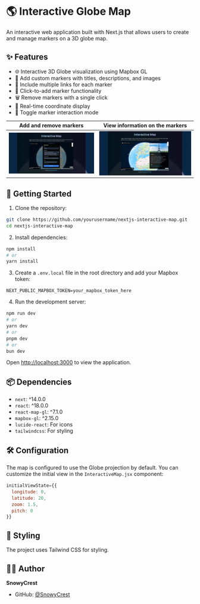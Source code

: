 # 🌎 Interactive Globe Map

An interactive web application built with Next.js that allows users to create and manage markers on a 3D globe map.

## ✨ Features

- 🌐 Interactive 3D Globe visualization using Mapbox GL
- 📍 Add custom markers with titles, descriptions, and images
- 🔗 Include multiple links for each marker
- 🎯 Click-to-add marker functionality
- 🗑️ Remove markers with a single click
- 📍 Real-time coordinate display
- 🔄 Toggle marker interaction mode

| Add and remove markers     | View information on the markers   |
| -------------------------- | --------------------------------- |
| ![Map1](./app/assets/MapShowcase1.png) | ![Map2](./app/assets/MapShowcase2.png)    |

## 🚀 Getting Started

1. Clone the repository:
```bash
git clone https://github.com/yourusername/nextjs-interactive-map.git
cd nextjs-interactive-map
```

2. Install dependencies:
```bash
npm install
# or
yarn install
```

3. Create a `.env.local` file in the root directory and add your Mapbox token:
```env
NEXT_PUBLIC_MAPBOX_TOKEN=your_mapbox_token_here
```

4. Run the development server:
```bash
npm run dev
# or
yarn dev
# or
pnpm dev
# or
bun dev
```

Open [http://localhost:3000](http://localhost:3000) to view the application.

## 📦 Dependencies

- `next`: ^14.0.0
- `react`: ^18.0.0
- `react-map-gl`: ^7.1.0
- `mapbox-gl`: ^2.15.0
- `lucide-react`: For icons
- `tailwindcss`: For styling

## 🛠️ Configuration

The map is configured to use the Globe projection by default. You can customize the initial view in the `InteractiveMap.jsx` component:

```javascript
initialViewState={{
  longitude: 0,
  latitude: 20,
  zoom: 1.5,
  pitch: 0
}}
```

## 🎨 Styling

The project uses Tailwind CSS for styling.

## 👨‍💻 Author

**SnowyCrest**
- GitHub: [@SnowyCrest](https://github.com/SnowyCrest)

